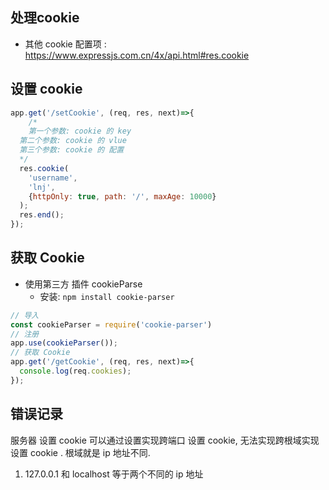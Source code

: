 ## 处理cookie

- 其他 cookie 配置项 : https://www.expressjs.com.cn/4x/api.html#res.cookie

## 设置 cookie

```js
app.get('/setCookie', (req, res, next)=>{
	/*
	第一个参数: cookie 的 key
  第二个参数: cookie 的 vlue
  第三个参数: cookie 的 配置
  */ 
  res.cookie(
    'username',
    'lnj',
    {httpOnly: true, path: '/', maxAge: 10000}
  );
  res.end();
});

```



## 获取 Cookie

- 使用第三方 插件 cookieParse
  - 安装:  `npm install cookie-parser`

```js
// 导入
const cookieParser = require('cookie-parser')
// 注册
app.use(cookieParser());
// 获取 Cookie
app.get('/getCookie', (req, res, next)=>{
  console.log(req.cookies);
});
```

## 错误记录

服务器 设置 cookie 可以通过设置实现跨端口 设置 cookie, 无法实现跨根域实现设置 cookie . 根域就是 ip 地址不同. 

1. 127.0.0.1 和 localhost 等于两个不同的 ip 地址
